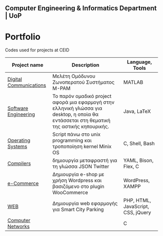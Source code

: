 <!-- PROJECT LOGO -->
<br />
<p align="center">

## Computer Engineering & Informatics Department | UoP 
  


# Portfolio
Codes used for projects at CEID

Project name | Description |Language, Tools
------------- |  ------------ |  ------------
[Digital Communications](https://github.com/sskrs/CEID_LIFE/tree/master/Digital%20Communications) |Μελέτη Ομόδυνου Ζωνοπερατού Συστήματος M-PAM| MATLAB
[Software Engineering](https://github.com/sskrs/CEID_LIFE/tree/master/SoftEngProject19-master) |Το παρόν ομαδικό project αφορά μια εφαρμογή στην ελληνική γλώσσα για desktop, η οποία θα εντάσσεται στη θεματική της αστικής κηπουρικής. |  Java, LaTeX
[Operating Systems](https://github.com/sskrs/CEID_LIFE/tree/master/OS) | Script πάνω στο unix programming και τροποποίηση kernel Minix OS |C, Shell, Βash
[Compilers](https://github.com/sskrs/CEID-Projects-/tree/master/Compilers)  | δημιουργία μεταφραστή για τη γλώσσα JSON Twitter |YAML, Bison, Flex, C
[e-Commerce](https://github.com/sskrs/CEID-Projects-/tree/master/e-Commerce) | Δημιουργία e-shop με χρήση Wordpress και βασιζόμενο στο plugin WooCommerce  |WordPress, XAMPP
[WEB](https://github.com/sskrs/CEID-Projects/tree/master/WEB)|Δημιουργία web εφαρμογής για Smart City Parking|PHP, HTML, JavaScript, CSS, jQuery
[Computer Networks](https://github.com/sskrs/CEID-Projects-/tree/master/Computer%20Networks)||C

</p>
